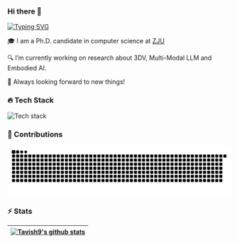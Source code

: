 ### Hi there 👋

[![Typing SVG](https://readme-typing-svg.demolab.com/?lines=I'm+Qizhi+Chen;It's+good+to+see+you)](https://git.io/typing-svg)

🎓 I am a Ph.D. candidate in computer science at [ZJU](https://www.zju.edu.cn/english/)

🔍 I’m currently working on research about 3DV, Multi-Modal LLM and Embodied AI.

🚀 Always looking forward to new things!

### 🔥 Tech Stack

![Tech stack](https://go-skill-icons.vercel.app/api/icons?i=python,pytorch,huggingface,neovim,java,spring,maven,tauri,vue,vite,nodejs,postgresql,docker,git&theme=light)

### 🚀 Contributions
<picture>
  <source media="(prefers-color-scheme: dark)" srcset="./assets/contribution-snake-dark.svg" />
  <source media="(prefers-color-scheme: light)" srcset="./assets/contribution-snake.svg" />
  <img alt="github-snake" src="./assets/contribution-snake.svg" />
</picture>

### ⚡ Stats

| <a href="https://github.com/anuraghazra/github-readme-stats"><img align="center" src="https://github-readme-stats.vercel.app/api?username=Tavish9&show_icons=true&hide_border=true" alt="Tavish9's github stats" /></a> | 
| ------------------------------------------------------------ | 

<!--
**Tavish9/Tavish9** is a ✨ _special_ ✨ repository because its `README.md` (this file) appears on your GitHub profile.

Here are some ideas to get you started:

- 🔭 I’m currently working on ...
- 🌱 I’m currently learning ...
- 👯 I’m looking to collaborate on ...
- 🤔 I’m looking for help with ...
- 💬 Ask me about ...
- 📫 How to reach me: ...
- 😄 Pronouns: ...
- ⚡ Fun fact: ...
-->
